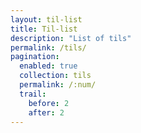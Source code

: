 ```yaml
---
layout: til-list
title: Til-list
description: "List of tils"
permalink: /tils/
pagination: 
  enabled: true
  collection: tils
  permalink: /:num/
  trail:
    before: 2
    after: 2
---
```

